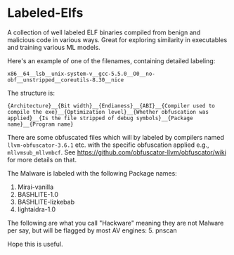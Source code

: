 # Labeled-Elfs
A collection of well labeled ELF binaries compiled from benign and malicious code in various ways. Great for exploring similarity in executables and training various ML models.

Here's an example of one of the filenames, containing detailed labeling:

`x86__64__lsb__unix-system-v__gcc-5.5.0__O0__no-obf__unstripped__coreutils-8.30__nice`

The structure is: 

`{Architecture}__{Bit width}__{Endianess}__{ABI}__{Compiler used to compile the exe}__{Optimization level}__{Whether obfuscation was applied}__{Is the file stripped of debug symbols}__{Package name}__{Program name}`

There are some obfuscated files which will by labeled by compilers named `llvm-obfuscator-3.6.1` etc. with the specific obfuscation applied e.g., `mllvmsub_mllvmbcf`. See https://github.com/obfuscator-llvm/obfuscator/wiki for more details on that.

The Malware is labeled with the following Package names:
1. Mirai-vanilla
2. BASHLITE-1.0
3. BASHLITE-lizkebab
4. lightaidra-1.0

The following are what you call "Hackware" meaning they are not Malware per say, but will be flagged by most AV engines:
5. pnscan  
  
Hope this is useful. 
